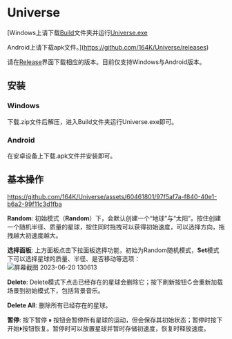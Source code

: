 # Universe

[Windows上请下载[Build](./Build)文件夹并运行[Universe.exe](./Build/Universe.exe)

Android上请下载apk文件。](https://github.com/164K/Universe/releases)

请在[Release](https://github.com/164K/Universe/releases)界面下载相应的版本。目前仅支持Windows与Android版本。

## 安装

### Windows
下载.zip文件后解压，进入Build文件夹运行Universe.exe即可。

### Android
在安卓设备上下载.apk文件并安装即可。

## 基本操作

https://github.com/164K/Universe/assets/60461801/97f5af7a-f840-40e1-b6a2-99f11c3d1fba

**Random**: 初始模式（**Random**）下，会默认创建一个“地球”与“太阳”。按住创建一个随机半径、质量的星球，按住同时拖拽可以获得初始速度，可以选择方向，拖拽越大初速度越大。

**选择面板**: 上方面板点击下拉面板选择功能，初始为Random随机模式，**Set**模式下可以选择星球的质量、半径、是否移动等选项：
![屏幕截图 2023-06-20 130613](https://github.com/164K/Universe/assets/60461801/f010affa-409c-4ce1-94fd-ba8086b08c8a)

**Delete**: Delete模式下点击已经存在的星球会删除它；按下刷新按钮&#8635;会重新加载场景到初始模式下，包括背景音乐。

**Delete All**: 删除所有已经存在的星球。

**暂停**: 按下暂停 &#x23f8; 按钮会暂停所有星球的运动，但会保存其初始状态；暂停时按下开始&#x23F5;按钮恢复。暂停时可以放置星球并暂时存储初速度，恢复时释放速度。
